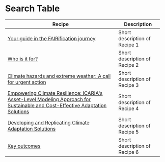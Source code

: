 # Search Table

| Recipe | Description |
|--------|-------------|
| [Your guide in the FAIRification journey](./recipes/introduction/introduction.html#your-guide-in-the-fairification-journey) | Short description of Recipe 1 |
| [Who is it for?](./recipes/introduction/introduction.html#who-is-it-for) | Short description of Recipe 2 |
| [Climate hazards and extreme weather: A call for urgent action](./recipes/introduction/about-icaria.html#climate-hazards-and-extreme-weather-a-call-for-urgent-action) | Short description of Recipe 3 |
| [Empowering Climate Resilience: ICARIA's Asset-Level Modeling Approach for Sustainable and Cost-Effective Adaptation Solutions](./recipes/introduction/about-icaria.html#empowering-climate-resilience-icarias-asset-level-modeling-approach-for-sustainable-and-cost-effective-adaptation-solutions) | Short description of Recipe 4 |
| [Developing and Replicating Climate Adaptation Solutions](./recipes/introduction/about-icaria.html#developing-and-replicating-climate-adaptation-solutions) | Short description of Recipe 5 |
| [Key outcomes](./recipes/introduction/about-icaria.html#key-outcomes) | Short description of Recipe 6 |

